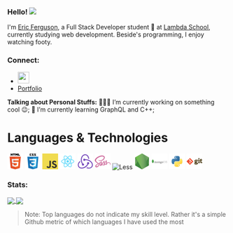 ### Hello! <img src="https://media.giphy.com/media/hvRJCLFzcasrR4ia7z/giphy.gif" width="25px">
I'm [Eric Ferguson](https://erferguson.com), a Full Stack Developer student 🚀 at [Lambda School](https://lambdaschool.com/courses/full-stack-web-development), currently studying web development. Beside's programming, I enjoy watching footy.

### Connect: 
- [<img height="26" width="26" src="https://cdn.jsdelivr.net/npm/simple-icons@v3/icons/linkedin.svg" />](https://www.linkedin.com/in/erferguson/)
- [Portfolio](https://erferguson.com/)

**Talking about Personal Stuffs:**
👨🏽‍💻 I’m currently working on something cool :wink:;
🌱 I’m currently learning GraphQL and C++; 

# Languages & Technologies
<img src=https://raw.githubusercontent.com/github/explore/80688e429a7d4ef2fca1e82350fe8e3517d3494d/topics/html/html.png height=36px width=36px alt="HTML"/> <img src=https://raw.githubusercontent.com/github/explore/80688e429a7d4ef2fca1e82350fe8e3517d3494d/topics/css/css.png height=36px width=36px alt="CSS"/> <img src=https://raw.githubusercontent.com/github/explore/80688e429a7d4ef2fca1e82350fe8e3517d3494d/topics/javascript/javascript.png height=36px width=36px alt="Javascript"/> <img src=https://raw.githubusercontent.com/github/explore/80688e429a7d4ef2fca1e82350fe8e3517d3494d/topics/react/react.png height=36px width=36px alt="React"/> <img src=https://raw.githubusercontent.com/github/explore/80688e429a7d4ef2fca1e82350fe8e3517d3494d/topics/redux/redux.png height=36px width=36px alt="Redux"/> <img src=https://raw.githubusercontent.com/github/explore/80688e429a7d4ef2fca1e82350fe8e3517d3494d/topics/sass/sass.png height=36px width=36px alt="SASS"/> <img src=https://btwicode.com/static/media/less_icon.7595e22f.svg height=36px width=36px alt="Less"/> <img src=https://raw.githubusercontent.com/github/explore/80688e429a7d4ef2fca1e82350fe8e3517d3494d/topics/nodejs/nodejs.png height=36px width=36px alt="Node.js"/> <img src=https://raw.githubusercontent.com/github/explore/80688e429a7d4ef2fca1e82350fe8e3517d3494d/topics/mongodb/mongodb.png height=36px width=36px alt="MongoDB"/> <img src=https://raw.githubusercontent.com/github/explore/80688e429a7d4ef2fca1e82350fe8e3517d3494d/topics/python/python.png height=36px width=36px alt="Python"/> <img src=https://raw.githubusercontent.com/github/explore/80688e429a7d4ef2fca1e82350fe8e3517d3494d/topics/git/git.png height=36px width=36px alt="Git"/>

### Stats:
<a href="https://github.com/anuraghazra/github-readme-stats">
  <img align="center" src="https://github-readme-stats.vercel.app/api?username=erferguson&theme=nightowl&show_icons=true" />
</a>
<a href="https://github.com/anuraghazra/convoychat">
  <img align="center" src="https://github-readme-stats.vercel.app/api/top-langs/?username=erferguson&theme=nightowl&layout=compact" />
</a>
<br>

> Note:
> Top languages do not indicate my skill level. Rather it's a simple Github metric of which languages I have used the most

<!-- https://www.youtube.com/watch?v=n6d4KHSKqGk -->
<!-- https://github.com/anuraghazra/github-readme-stats -->
<!-- https://github.com/anuraghazra/anuraghazra/blob/master/README.md -->
<!--https://github.com/anuraghazra/github-readme-stats/blob/master/themes/README.md-->
